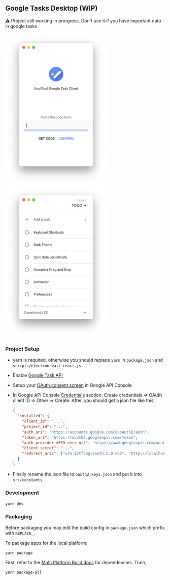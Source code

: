 ## Google Tasks Desktop (WIP)

:warning: Project still working in prorgress. Don't use it if you have important data in google tasks

<div>
  <img src="./screenshot/1.png" width="320px">
  <img src="./screenshot/2.png" width="320px">
</div>

### Project Setup

- yarn is required, otherwise you should replace `yarn` in `package.json` and `scripts/electron-wait-react.js`

- Enable [Google Task API](https://console.developers.google.com/apis/library/tasks.googleapis.com)

- Setup your [OAuth consent screen](https://console.developers.google.com/apis/credentials/consent) in Google API Console

- In Google API Console [Credentials](https://console.developers.google.com/apis/credentials) section.
  Create credentials => OAuth client ID => Other => Create. After, you should get a json file like this.

  ```json
  {
    "installed": {
      "client_id": "...",
      "project_id": "...",
      "auth_uri": "https://accounts.google.com/o/oauth2/auth",
      "token_uri": "https://oauth2.googleapis.com/token",
      "auth_provider_x509_cert_url": "https://www.googleapis.com/oauth2/v1/certs",
      "client_secret": "...",
      "redirect_uris": ["urn:ietf:wg:oauth:2.0:oob", "http://localhost"]
    }
  }
  ```

- Finally rename the json file to `oauth2.keys.json` and put it into `src/constants`

### Development

```
yarn dev
```

### Packaging

Before packaging you may edit the build config in `package.json` which prefix with `REPLACE_`.

To package apps for the local platform:

```
yarn package
```

First, refer to the [Multi Platform Build docs](https://www.electron.build/multi-platform-build) for dependencies. Then,

```
yarn package-all
```

